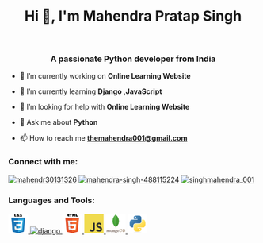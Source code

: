 <h1 align="center">Hi 👋, I'm Mahendra Pratap Singh</h1>
<img src="https://cdn.pixabay.com/photo/2020/08/08/02/56/hacker-5471975_1280.png" alt="">

<h3 align="center">A passionate Python developer from India</h3>

- 🔭 I’m currently working on **Online Learning Website** <br>

- 🌱 I’m currently learning **Django ,JavaScript** <br>

- 🤝 I’m looking for help with **Online Learning Website** <br>

- 💬 Ask me about **Python** <b></b>

- 📫 How to reach me **themahendra001@gmail.com**

<h3 align="left">Connect with me:</h3>
<p align="left">
    <a href="https://twitter.com/mahendr30131326" target="blank"><img align="center"
            src="https://raw.githubusercontent.com/rahuldkjain/github-profile-readme-generator/master/src/images/icons/Social/twitter.svg"
            alt="mahendr30131326" height="30" width="40" /></a>
    <a href="https://linkedin.com/in/mahendra-singh-488115224" target="blank"><img align="center"
            src="https://raw.githubusercontent.com/rahuldkjain/github-profile-readme-generator/master/src/images/icons/Social/linked-in-alt.svg"
            alt="mahendra-singh-488115224" height="30" width="40" /></a>
    <a href="https://instagram.com/singhmahendra_001" target="blank"><img align="center"
            src="https://raw.githubusercontent.com/rahuldkjain/github-profile-readme-generator/master/src/images/icons/Social/instagram.svg"
            alt="singhmahendra_001" height="30" width="40" /></a>
</p>

<h3 align="left">Languages and Tools:</h3>
<p align="left"> <a href="https://www.w3schools.com/css/" target="_blank" rel="noreferrer"> <img
            src="https://raw.githubusercontent.com/devicons/devicon/master/icons/css3/css3-original-wordmark.svg"
            alt="css3" width="40" height="40" /> </a> <a href="https://www.djangoproject.com/" target="_blank"
        rel="noreferrer"> <img src="https://cdn.worldvectorlogo.com/logos/django.svg" alt="django" width="40"
            height="40" /> </a> <a href="https://www.w3.org/html/" target="_blank" rel="noreferrer"> <img
            src="https://raw.githubusercontent.com/devicons/devicon/master/icons/html5/html5-original-wordmark.svg"
            alt="html5" width="40" height="40" /> </a> <a href="https://developer.mozilla.org/en-US/docs/Web/JavaScript"
        target="_blank" rel="noreferrer"> <img
            src="https://raw.githubusercontent.com/devicons/devicon/master/icons/javascript/javascript-original.svg"
            alt="javascript" width="40" height="40" /> </a> <a href="https://www.mongodb.com/" target="_blank"
        rel="noreferrer"> <img
            src="https://raw.githubusercontent.com/devicons/devicon/master/icons/mongodb/mongodb-original-wordmark.svg"
            alt="mongodb" width="40" height="40" /> </a> <a href="https://www.python.org" target="_blank"
        rel="noreferrer"> <img
            src="https://raw.githubusercontent.com/devicons/devicon/master/icons/python/python-original.svg"
            alt="python" width="40" height="40" /> </a> </p>
